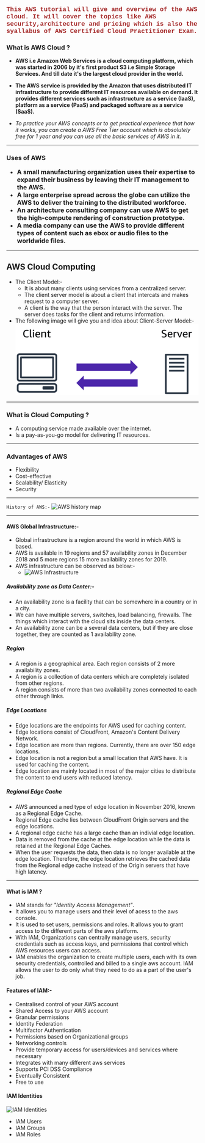 <h3 style="color: brown; font-family:courier">  This AWS tutorial will give and overview of the AWS cloud. It will cover the topics like AWS security,architecture and pricing which is also the syallabus of AWS Certified Cloud Practitioner Exam.
<br/>
<h3> What is AWS Cloud ? </h3>
<ul>
<li><p> <b> AWS i.e Amazon Web Services is a cloud computing platform, 
which was started in 2006 by it's first product S3 i.e Simple Storage 
Services. And till date it's the largest cloud provider in the world.
</b>
<li><p><b>The AWS service is provided by the Amazon that uses distributed IT infrastructure to provide different IT resources available on demand. It provides different services such as infrastructure as a service (IaaS), platform as a service (PaaS) and packaged software as a service (SaaS).</b>
<li><p> <i> To practice your AWS concepts or to get practical 
experience that how it works, you can create a AWS Free Tier 
account which is absolutely free for 1 year and you can use 
all the basic services of AWS in it. </i>
</ul>
<hr>
<h3> Uses of AWS
<ul>
<li> A small manufacturing organization uses their expertise to expand their business by leaving their IT management to the AWS.
<li> A large enterprise spread across the globe can utilize the AWS to deliver the training to the distributed workforce.
<li> An architecture consulting company can use AWS to get the high-compute rendering of construction prototype.
<li> A media company can use the AWS to provide different types of content such as ebox or audio files to the worldwide files.
</ul>

----------

## AWS Cloud Computing
* The Client Model:- 
    * It is about many clients using services from a centralized server.
    * The client server model is about a client that intercats and makes request to a computer server.
    - A client is the way that the person interact with the server. The server does tasks for the client and returns information.
* The following image will give you and idea about Client-Server Model:-
![Client Server Model](./assets/clientservermodel.png)
----------

### What is Cloud Computing ?
* A computing service made available over the internet.
* Is a pay-as-you-go model for delivering IT resources.
----------
### Advantages of AWS
- Flexibility
- Cost-effective
- Scalability/ Elasticity
- Security
----------
``` History of AWS:- ```
![AWS history map](./assets/history-of-aws.png)

----------

#### AWS Global Infrastructure:-
- Global infrastructure is a region around the world in which AWS is based.
- AWS is available in 19 regions and 57 availability zones in December 2018 and 5 more regions 15 more availability zones for 2019.
- AWS infrastructure can be observed as below:-
    - ![AWS Infrastructure](./assets/aws-global-infrastructure.png)

##### Availability zone as Data Center:-
- An availability zone is a facility that can be somewhere in a country or in a city.
- We can have multiple servers, switches, load balancing, firewalls. The things which interact with the cloud sits inside the data centers.
- An availability zone can be a several data centers, but if they are close together, they are counted as 1 availability zone.

##### Region
- A region is a geographical area. Each region consists of 2 more availability zones.
- A region is a collection of data centers which are completely isolated from other regions.
- A region consists of more than two availability zones connected to each other through links.

##### Edge Locations
- Edge locations are the endpoints for AWS used for caching content.
- Edge locations consist of CloudFront, Amazon's Content Delivery Network.
- Edge location are more than regions. Currently, there are over 150 edge locations.
- Edge location is not a region but a small location that AWS have. It is used for caching the content.
- Edge location are mainly located in most of the major cities to distribute the content to end users with reduced latency.

##### Regional Edge Cache
- AWS announced a ned type of edge location in November 2016, known as a Regional Edge Cache.
- Regional Edge cache lies between CloudFront Origin servers and the edge locations.
- A regional edge cache has a large cache than an indivial edge location.
- Data is removed from the cache at the edge location while the data is retained at the Regional Edge Caches.
- When the user requests the data, then data is no longer available at the edge location. Therefore, the edge location retrieves the cached data from the Regional edge cache instead of the Origin servers that have high latency.

----------

#### What is IAM ?
<ul>
<li> IAM stands for <i>"Identity Access Management"</i>.
<li> It allows you to manage users and their level of acess to the aws console.
<li> It is used to set users, permissions and roles. It allows you to grant access to the different parts of the aws platform.
<li> With IAM, Organizations can centrally manage users, security credentials such as access keys, and permissions that control which AWS resources users can access.
<li> IAM enables the organization to create multiple users, each with its own security credentials, controlled and billed to a single aws account. IAM allows the user to do only what they need to do as a part of the user's job.
</ul>

#### Features of IAM:-
<ul>
<li> Centralised control of your AWS account
<li> Shared Access to your AWS account
<li>Granular permissions
<li>Identity Federation
<li>Multifactor Authentication
<li>Permissions based on Organizational groups
<li>Networking controls
<li>Provide temporary access for users/devices and services where necessary
<li>Integrates with many different aws services
<li>Supports PCI DSS Compliance
<li>Eventually Consistent
<li>Free to use
</ul>


#### IAM Identities
![IAM Identities](./assets/aws-iam-identities.png) 
- IAM Users
- IAM Groups
- IAM Roles


